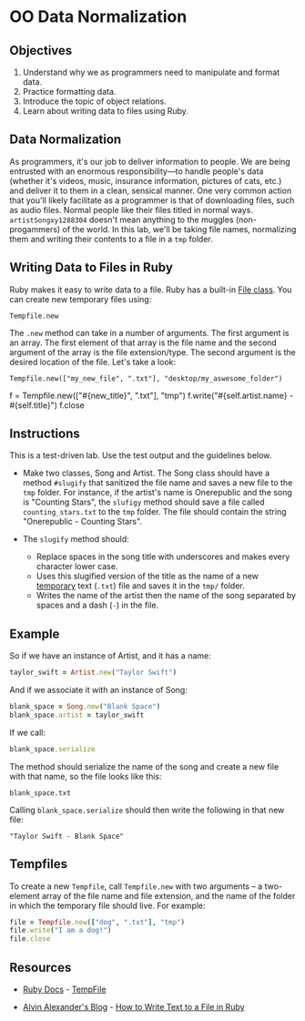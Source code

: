 # OO Data Normalization

## Objectives

1. Understand why we as programmers need to manipulate and format data.
2. Practice formatting data. 
3. Introduce the topic of object relations. 
4. Learn about writing data to files using Ruby. 

## Data Normalization

As programmers, it's our job to deliver information to people. We are being entrusted with an enormous responsibility––to handle people's data (whether it's videos, music, insurance information, pictures of cats, etc.) and deliver it to them in a clean, sensical manner. One very common action that you'll likely facilitate as a programmer is that of downloading files, such as audio files. Normal people like their files titled in normal ways. `artistSongxy1288304` doesn't mean anything to the muggles (non-progammers) of the world. In this lab, we'll be taking file names, normalizing them and writing their contents to a file in a `tmp` folder. 

## Writing Data to Files in Ruby

Ruby makes it easy to write data to a file. Ruby has a built-in [File class](http://ruby-doc.org/core-2.2.2/File.html). You can create new temporary files using: 

`Tempfile.new`

The `.new` method can take in a number of arguments. The first argument is an array. The first element of that array is the file name and the second argument of the array is the file extension/type. The second argument is the desired location of the file. Let's take a look: 

`Tempfile.new(["my_new_file", ".txt"], "desktop/my_aswesome_folder")`


f = Tempfile.new(["#{new_title}", ".txt"], "tmp")
    f.write("#{self.artist.name} - #{self.title}")
    f.close

## Instructions

This is a test-driven lab. Use the test output and the guidelines below.

* Make two classes, Song and Artist. The Song class should have a method `#slugify` that sanitized the file name and saves a new file to the `tmp` folder. For instance, if the artist's name is Onerepublic and the song is "Counting Stars", the `slufigy` method should save a file called `counting_stars.txt` to the `tmp` folder. The file should contain the string "Onerepublic - Counting Stars".

* The `slugify` method should:
  * Replace spaces in the song title with underscores and makes every character lower case. 
  * Uses this slugified version of the title as the name of a new [temporary](http://www.ruby-doc.org/stdlib-1.9.3/libdoc/tempfile/rdoc/Tempfile.html) text (`.txt`) file and saves it in the `tmp/` folder. 
  * Writes the name of the artist then the name of the song separated by spaces and a dash (`-`) in the file.

## Example

So if we have an instance of Artist, and it has a name:

```ruby
taylor_swift = Artist.new("Taylor Swift")
```

And if we associate it with an instance of Song:

```ruby
blank_space = Song.new("Blank Space")
blank_space.artist = taylor_swift
```

If we call:

```ruby
blank_space.serialize
```

The method should serialize the name of the song and create a new file with that name, so the file looks like this:

`blank_space.txt`

Calling `blank_space.serialize` should then write the following in that new file:

`"Taylor Swift - Blank Space"`

## Tempfiles

To create a new `Tempfile`, call `Tempfile.new` with two arguments – a two-element array of the file name and file extension, and the name of the folder in which the temporary file should live. For example:

```ruby
file = Tempfile.new(["dog", ".txt"], "tmp")
file.write("I am a dog!")
file.close
```

## Resources
* [Ruby Docs](http://www.ruby-doc.org/) - [TempFile](http://www.ruby-doc.org/stdlib-1.9.3/libdoc/tempfile/rdoc/Tempfile.html)

* [Alvin Alexander's Blog](http://alvinalexander.com/) - [How to Write Text to a File in Ruby](http://alvinalexander.com/blog/post/ruby/how-write-text-to-file-ruby-example)

